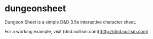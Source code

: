 dungeonsheet
============

Dungeon Sheet is a simple D&amp;D 3.5e interactive character sheet.

For a working example, visit (dnd.nullism.com)[http://dnd.nullism.com]
